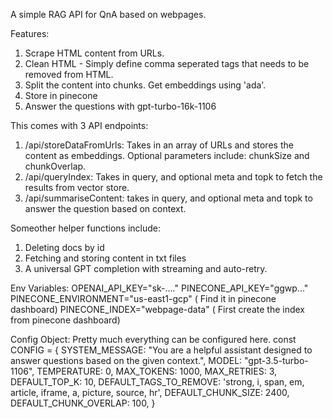 A simple RAG API for QnA based on webpages. 

Features:
1. Scrape HTML content from URLs.
2. Clean HTML - Simply define comma seperated tags that needs to be removed from HTML.
3. Split the content into chunks. Get embeddings using 'ada'.
4. Store in pinecone
5. Answer the questions with gpt-turbo-16k-1106

This comes with 3 API endpoints:
1. /api/storeDataFromUrls: Takes in an array of URLs and stores the content as embeddings. Optional parameters include: chunkSize and chunkOverlap.
2. /api/queryIndex: Takes in query, and optional meta and topk to fetch the results from vector store.
3. /api/summariseContent: takes in query, and optional meta and topk to answer the question based on context.

Someother helper functions include:
1. Deleting docs by id
2. Fetching and storing content in txt files
3. A universal GPT completion with streaming and auto-retry.

Env Variables:
OPENAI_API_KEY="sk-...."
PINECONE_API_KEY="ggwp..."
PINECONE_ENVIRONMENT="us-east1-gcp" ( Find it in pinecone dashboard)
PINECONE_INDEX="webpage-data" ( First create the index from pinecone dashboard)

Config Object:
Pretty much everything can be configured here.
const CONFIG = {
    SYSTEM_MESSAGE: "You are a helpful assistant designed to answer questions based on the given context.",
    MODEL: "gpt-3.5-turbo-1106",
    TEMPERATURE: 0,
    MAX_TOKENS: 1000,
    MAX_RETRIES: 3,
    DEFAULT_TOP_K: 10,
    DEFAULT_TAGS_TO_REMOVE: 'strong, i, span, em, article, iframe, a, picture, source, hr',
    DEFAULT_CHUNK_SIZE: 2400,
    DEFAULT_CHUNK_OVERLAP: 100,
}

